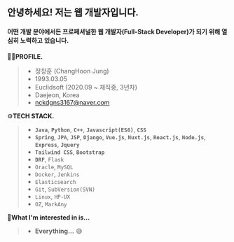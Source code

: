 ## 안녕하세요! 저는 웹 개발자입니다. 
#### **어떤 개발 분야에서든 프로페셔널한 웹 개발자**(Full-Stack Developer)가 되기 위해 열심히 노력하고 있습니다.

🙋‍♂️**PROFILE.**

> - 정창훈 (ChangHoon Jung)
> - 1993.03.05
> - Euclidsoft (2020.09 ~ 재직중, 3년차)
> - Daejeon, Korea
> - nckdgns3167@naver.com

⚙**TECH STACK.**

> - **`Java`**, **`Python`**, **`C++`**, **`Javascript(ES6)`**, **`CSS`**
> - **`Spring`**, **`JPA`**, **`JSP`**, **`Django`**, **`Vue.js`**, **`Nuxt.js`**, **`React.js`**, **`Node.js`**, **`Express`**, **`Jquery`**
> - **`Tailwind CSS`**, **`Bootstrap`**
> - **`DRF`**, `Flask`
> - `Oracle`, `MySQL`
> - `Docker`, `Jenkins`
> - `Elasticsearch`
> - `Git`, `SubVersion(SVN)`
> - `Linux`, `HP-UX`
> - `OZ`, `MarkAny`

🎯**What I'm interested in is...**

> - **Everything...** 😅
